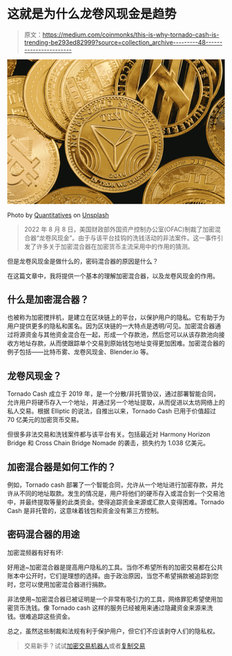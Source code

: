 # 这就是为什么龙卷风现金是趋势

> 原文：<https://medium.com/coinmonks/this-is-why-tornado-cash-is-trending-be293ed82999?source=collection_archive---------48----------------------->

![](img/ca7cce3016a728fb7a94880a3e08b511.png)

Photo by [Quantitatives](https://unsplash.com/@quantitatives?utm_source=medium&utm_medium=referral) on [Unsplash](https://unsplash.com?utm_source=medium&utm_medium=referral)

> 2022 年 8 月 8 日，美国财政部外国资产控制办公室(OFAC)制裁了加密混合器“龙卷风现金”。由于与该平台挂钩的洗钱活动的非法案件。这一事件引发了许多关于加密混合器在加密货币主流采用中的作用的猜测。

但是龙卷风现金是做什么的，密码混合器的原因是什么？

在这篇文章中，我将提供一个基本的理解加密混合器，以及龙卷风现金的作用。

## 什么是加密混合器？

也被称为加密搅拌机，是建立在区块链上的平台，以保护用户的隐私。它有助于为用户提供更多的隐私和匿名。因为区块链的一大特点是透明/可见。加密混合器通过将源资金与其他资金混合在一起，形成一个存款池，然后您可以从该存款池向接收方地址存款，从而使跟踪单个交易到原始钱包地址变得更加困难。加密混合器的例子包括——比特币雾、龙卷风现金、Blender.io 等。

## **龙卷风现金？**

Tornado Cash 成立于 2019 年，是一个分散/非托管协议，通过部署智能合同，允许用户将硬币存入一个地址，并通过另一个地址提取，从而促进以太坊网络上的私人交易。根据 Elliptic 的说法，自推出以来，Tornado Cash 已用于价值超过 70 亿美元的加密货币交易。

但很多非法交易和洗钱案件都与该平台有关。包括最近对 Harmony Horizon Bridge 和 Cross Chain Bridge Nomade 的袭击，损失约为 1.038 亿美元。

## **加密混合器是如何工作的？**

例如，Tornado cash 部署了一个智能合同，允许从一个地址进行加密存款，并允许从不同的地址取款。发生的情况是，用户将他们的硬币存入或混合到一个交易池中，并最终提取等量的此类资金。使得追踪资金来源或汇款人变得困难。Tornado Cash 是非托管的，这意味着钱包和资金没有第三方控制。

## **密码混合器的用途**

加密混频器有好有坏:

好用途~加密混合器是提高用户隐私的工具。当你不希望所有的加密交易都在公共账本中公开时，它们是理想的选择。由于政治原因，当您不希望捐款被追踪到您时，您可以使用加密混合器进行捐款。

非法使用~加密混合器已被证明是一个非常有吸引力的工具，网络罪犯希望使用加密货币洗钱。像 Tornado cash 这样的服务已经被用来通过隐藏资金来源来洗钱。很难追踪这些资金。

总之，虽然这些制裁和法规有利于保护用户，但它们不应该剥夺人们的隐私权。

> 交易新手？试试[加密交易机器人](/coinmonks/crypto-trading-bot-c2ffce8acb2a)或者[复制交易](/coinmonks/top-10-crypto-copy-trading-platforms-for-beginners-d0c37c7d698c)